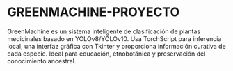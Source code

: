 # GREENMACHINE-PROYECTO
GreenMachine es un sistema inteligente de clasificación de plantas medicinales basado en YOLOv8/YOLOv10. Usa TorchScript para inferencia local, una interfaz gráfica con Tkinter y proporciona información curativa de cada especie. Ideal para educación, etnobotánica y preservación del conocimiento ancestral.
